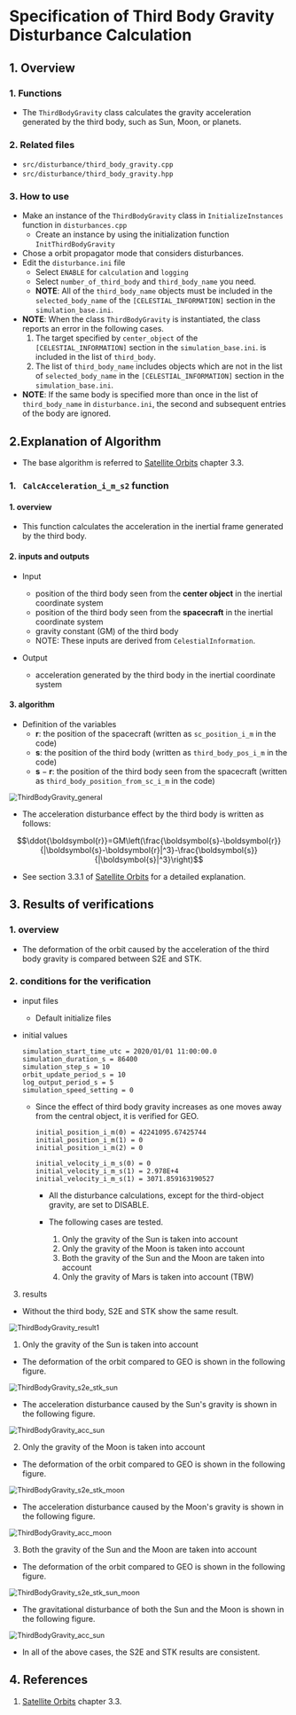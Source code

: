 # Specification of Third Body Gravity Disturbance Calculation

## 1.  Overview

### 1. Functions
- The `ThirdBodyGravity` class calculates the gravity acceleration generated by the third body, such as Sun, Moon, or planets.

### 2. Related files
- `src/disturbance/third_body_gravity.cpp`
- `src/disturbance/third_body_gravity.hpp`

### 3. How to use
- Make an instance of the `ThirdBodyGravity` class in `InitializeInstances` function in `disturbances.cpp`
  - Create an instance by using the initialization function `InitThirdBodyGravity`
- Chose a orbit propagator mode that considers disturbances.
- Edit the `disturbance.ini` file
  - Select `ENABLE` for `calculation` and `logging`
  - Select `number_of_third_body` and `third_body_name` you need.
  - **NOTE**: All of the `third_body_name` objects must be included in the `selected_body_name` of the `[CELESTIAL_INFORMATION]` section in the `simulation_base.ini`.
- **NOTE**: When the class `ThirdBodyGravity` is instantiated, the class reports an error in the following cases.
  1. The target specified by `center_object` of the `[CELESTIAL_INFORMATION]` section in the `simulation_base.ini`. is included in the list of `third_body`.
  2. The list of `third_body_name` includes objects which are not in the list of `selected_body_name` in the `[CELESTIAL_INFORMATION]` section in the `simulation_base.ini`.
- **NOTE**: If the same body is specified more than once in the list of `third_body_name` in `disturbance.ini`, the second and subsequent entries of the body are ignored.

## 2.Explanation of Algorithm
- The base algorithm is referred to [Satellite Orbits](https://www.springer.com/jp/book/9783540672807) chapter 3.3. 

### 1. ` CalcAcceleration_i_m_s2` function
#### 1. overview
- This function calculates the acceleration in the inertial frame generated by the third body.

#### 2. inputs and outputs
- Input
  - position of the third body seen from the **center object** in the inertial coordinate system
  - position of the third body seen from the **spacecraft** in the inertial coordinate system 
  - gravity constant (GM) of the third body
  - NOTE: These inputs are derived from `CelestialInformation`. 

- Output
  - acceleration generated by the third body in the inertial coordinate system

#### 3. algorithm
- Definition of the variables
  - $\boldsymbol{r}$: the position of the spacecraft (written as `sc_position_i_m` in the code)
  - $\boldsymbol{s}$: the position of the third body (written as `third_body_pos_i_m` in the code)
  - $\boldsymbol{s}-\boldsymbol{r}$: the position of the third body seen from the spacecraft (written as `third_body_position_from_sc_i_m` in the code)

<img src="./figs/ThirdBodyGravity_general.jpg" alt="ThirdBodyGravity_general" style="zoom: 90%;" />

- The acceleration disturbance effect by the third body is written as follows:

```math
\ddot{\boldsymbol{r}}=GM\left(\frac{\boldsymbol{s}-\boldsymbol{r}}{|\boldsymbol{s}-\boldsymbol{r}|^3}-\frac{\boldsymbol{s}}{|\boldsymbol{s}|^3}\right)
```

- See section 3.3.1 of [Satellite Orbits](https://www.springer.com/jp/book/9783540672807) for a detailed explanation.

## 3. Results of verifications
### 1. overview
- The deformation of the orbit caused by the acceleration of the third body gravity is compared between S2E and STK.

### 2. conditions for the verification
- input files
  - Default initialize files

- initial values 
  ```
  simulation_start_time_utc = 2020/01/01 11:00:00.0
  simulation_duration_s = 86400
  simulation_step_s = 10
  orbit_update_period_s = 10
  log_output_period_s = 5
  simulation_speed_setting = 0
  ```
  - Since the effect of third body gravity increases as one moves away from the central object, it is verified for GEO.
    ```
    initial_position_i_m(0) = 42241095.67425744
    initial_position_i_m(1) = 0
    initial_position_i_m(2) = 0

    initial_velocity_i_m_s(0) = 0
    initial_velocity_i_m_s(1) = 2.978E+4
    initial_velocity_i_m_s(1) = 3071.859163190527
    ```

    - All the disturbance calculations, except for the third-object gravity, are set to DISABLE.

    - The following cases are tested.
      1. Only the gravity of the Sun is taken into account
      2. Only the gravity of the Moon is taken into account
      3. Both the gravity of the Sun and the Moon are taken into account
      4. Only the gravity of Mars is taken into account (TBW)

3. results
- Without the third body, S2E and STK show the same result.

<img src="./figs/ThirdBodyGravity_result1.jpg" alt="ThirdBodyGravity_result1" style="zoom: 90%;" />

1. Only the gravity of the Sun is taken into account
- The deformation of the orbit compared to GEO is shown in the following figure.

<img src="./figs/ThirdBodyGravity_s2e_stk_sun.jpg" alt="ThirdBodyGravity_s2e_stk_sun" style="zoom: 90%;" />

- The acceleration disturbance caused by the Sun's gravity is shown in the following figure.

<img src="./figs/ThirdBodyGravity_acc_sun.jpg" alt="ThirdBodyGravity_acc_sun" style="zoom: 90%;" />

2. Only the gravity of the Moon is taken into account
- The deformation of the orbit compared to GEO is shown in the following figure.

<img src="./figs/ThirdBodyGravity_s2e_stk_moon.jpg" alt="ThirdBodyGravity_s2e_stk_moon" style="zoom: 90%;" />

- The acceleration disturbance caused by the Moon's gravity is shown in the following figure.

<img src="./figs/ThirdBodyGravity_acc_moon.jpg" alt="ThirdBodyGravity_acc_moon" style="zoom: 90%;" />

3. Both the gravity of the Sun and the Moon are taken into account
- The deformation of the orbit compared to GEO is shown in the following figure.

<img src="./figs/ThirdBodyGravity_s2e_stk_sun_moon.jpg" alt="ThirdBodyGravity_s2e_stk_sun_moon" style="zoom: 90%;" />

- The gravitational disturbance of both the Sun and the Moon is shown in the following figure.

<img src="./figs/ThirdBodyGravity_acc_sun_moon.jpg" alt="ThirdBodyGravity_acc_sun" style="zoom: 90%;" />

- In all of the above cases, the S2E and STK results are consistent.

## 4. References
1. [Satellite Orbits](https://www.springer.com/jp/book/9783540672807) chapter 3.3. 
